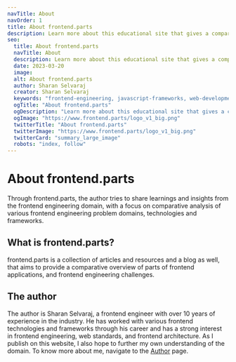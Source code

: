 ```yaml
---
navTitle: About
navOrder: 1
title: About frontend.parts
description: Learn more about this educational site that gives a comparitive overview of parts of frontend applications, and frontend engineering challenges.
seo:
  title: About frontend.parts
  navTitle: About
  description: Learn more about this educational site that gives a comparitive overview of parts of frontend applications, and frontend engineering challenges.
  date: 2023-03-20
  image:
  alt: About frontend.parts
  author: Sharan Selvaraj
  creator: Sharan Selvaraj
  keywords: "frontend-engineering, javascript-frameworks, web-development, technical-skills, framework-lifecycle, core-competencies, hiring-practices, software-engineering, react, angular, vue, web-standards, frontend-architecture, framework-agnostic"
  ogTitle: "About frontend.parts"
  ogDescription: "Learn more about this educational site that gives a comparitive overview of parts of frontend applications, and frontend engineering challenges."
  ogImage: "https://www.frontend.parts/logo_v1_big.png"
  twitterTitle: "About frontend.parts"
  twitterImage: "https://www.frontend.parts/logo_v1_big.png"
  twitterCard: "summary_large_image"
  robots: "index, follow"
---
```


# About frontend.parts

Through frontend.parts, the author tries to share learnings and insights from the frontend engineering domain, with a focus on comparative analysis of various frontend engineering problem domains, technologies and frameworks.

## What is frontend.parts?

frontend.parts is a collection of articles and resources and a blog as well, that aims to provide a comparative overview of parts of frontend applications, and frontend engineering challenges.

## The author

The author is Sharan Selvaraj, a frontend engineer with over 10 years of experience in the industry. He has worked with various frontend technologies and frameworks through his career and has a strong interest in frontend engineering, web standards, and frontend architecture. As I publish on this website, I also hope to further my own understanding of the domain. To know more about me, navigate to the [Author](/about/author) page.
